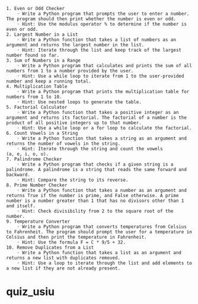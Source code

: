     1. Even or Odd Checker
        ◦ Write a Python program that prompts the user to enter a number. The program should then print whether the number is even or odd.
        ◦ Hint: Use the modulus operator % to determine if the number is even or odd.
    2. Largest Number in a List
        ◦ Write a Python function that takes a list of numbers as an argument and returns the largest number in the list.
        ◦ Hint: Iterate through the list and keep track of the largest number found so far.
    3. Sum of Numbers in a Range
        ◦ Write a Python program that calculates and prints the sum of all numbers from 1 to a number provided by the user.
        ◦ Hint: Use a while loop to iterate from 1 to the user-provided number and keep a running total.
    4. Multiplication Table
        ◦ Write a Python program that prints the multiplication table for numbers from 1 to 10.
        ◦ Hint: Use nested loops to generate the table.
    5. Factorial Calculator
        ◦ Write a Python function that takes a positive integer as an argument and returns its factorial. The factorial of a number is the product of all positive integers up to that number.
        ◦ Hint: Use a while loop or a for loop to calculate the factorial.
    6. Count Vowels in a String
        ◦ Write a Python function that takes a string as an argument and returns the number of vowels in the string.
        ◦ Hint: Iterate through the string and count the vowels (a, e, i, o, u).
    7. Palindrome Checker
        ◦ Write a Python program that checks if a given string is a palindrome. A palindrome is a string that reads the same forward and backward.
        ◦ Hint: Compare the string to its reverse.
    8. Prime Number Checker
        ◦ Write a Python function that takes a number as an argument and returns True if the number is prime, and False otherwise. A prime number is a number greater than 1 that has no divisors other than 1 and itself.
        ◦ Hint: Check divisibility from 2 to the square root of the number.
    9. Temperature Converter
        ◦ Write a Python program that converts temperatures from Celsius to Fahrenheit. The program should prompt the user for a temperature in Celsius and then print the temperature in Fahrenheit.
        ◦ Hint: Use the formula F = C * 9/5 + 32.
    10. Remove Duplicates from a List
        ◦ Write a Python function that takes a list as an argument and returns a new list with duplicates removed.
        ◦ Hint: Use a loop to iterate through the list and add elements to a new list if they are not already present.
# quiz_usiu
